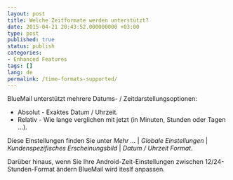 ```yaml
---
layout: post
title: Welche Zeitformate werden unterstützt?
date: 2015-04-21 20:43:52.000000000 +03:00
type: post
published: true
status: publish
categories:
- Enhanced Features
tags: []
lang: de
permalink: /time-formats-supported/
---
```


BlueMail unterstützt mehrere Datums- / Zeitdarstellungsoptionen:

* Absolut - Exaktes Datum / Uhrzeit.
* Relativ - Wie lange verglichen mit jetzt (in Minuten, Stunden oder Tagen ...).

Diese Einstellungen finden Sie unter *Mehr ...* \| *Globale Einstellungen* \| *Kundenspezifisches Erscheinungsbild* \| *Datum / Uhrzeit Format*.

Darüber hinaus, wenn Sie Ihre Android-Zeit-Einstellungen zwischen 12/24-Stunden-Format ändern BlueMail wird iteslf anpassen.

